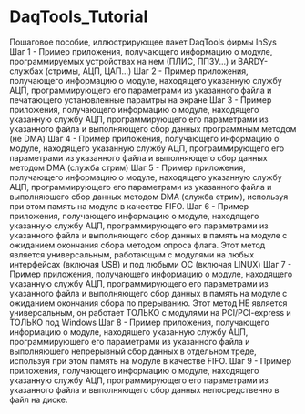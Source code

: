 # DaqTools_Tutorial
Пошаговое пособие, иллюстрирующее пакет DaqTools фирмы InSys <br>
Шаг 1 - Пример приложения, получающего информацию о модуле, программируемых устройствах на нем (ПЛИС, ППЗУ...)
        и BARDY-службах (стримы, АЦП, ЦАП...)
Шаг 2 - Пример приложения, получающего информацию о модуле, находящего указанную службу АЦП, 
        программирующего его параметрами из указанного файла и печатающего установленные парамтры на экране
Шаг 3 - Пример приложения, получающего информацию о модуле, находящего указанную службу АЦП, 
        программирующего его параметрами из указанного файла и выполняющего сбор данных программным методом (не DMA)
Шаг 4 - Пример приложения, получающего информацию о модуле, находящего указанную службу АЦП, 
        программирующего его параметрами из указанного файла и выполняющего сбор данных методом DMA (служба стрим)
Шаг 5 - Пример приложения, получающего информацию о модуле, находящего указанную службу АЦП, 
        программирующего его параметрами из указанного файла и выполняющего сбор данных методом DMA (служба стрим),
        используя при этом память на модуле в качестве FIFO.
Шаг 6 - Пример приложения, получающего информацию о модуле, находящего указанную службу АЦП, 
        программирующего его параметрами из указанного файла и выполняющего сбор данных  в память на модуле
        с ожиданием окончания сбора методом опроса флага.
        Этот метод является универсальным, 
        работающим с модулями на любых интерфейсах (включая USB) и под любыми ОС (включая LINUX)
Шаг 7 - Пример приложения, получающего информацию о модуле, находящего указанную службу АЦП, 
        программирующего его параметрами из указанного файла и выполняющего сбор данных  в память на модуле
        с ожиданием окончания сбора по прерыванию.
        Этот метод НЕ является универсальным, 
        он работает ТОЛЬКО с модулями на PCI/PCI-express и ТОЛЬКО под Windows
Шаг 8 - Пример приложения, получающего информацию о модуле, находящего указанную службу АЦП, 
        программирующего его параметрами из указанного файла и выполняющего непрерывный сбор данных в отдельном треде,
        используя при этом память на модуле в качестве FIFO.
Шаг 9 - Пример приложения, получающего информацию о модуле, находящего указанную службу АЦП, 
        программирующего его параметрами из указанного файла и выполняющего сбор данных непосредственно в файл на диске.

